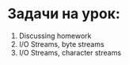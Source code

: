 # Задачи на урок:
1. Discussing homework
2. I/O Streams, byte streams
2. I/O Streams, character streams


